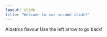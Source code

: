 ```yaml
---
layout: slide
title: "Welcome to our second slide!"
---
```

Albatros flavour
Use the left arrow to go back!
